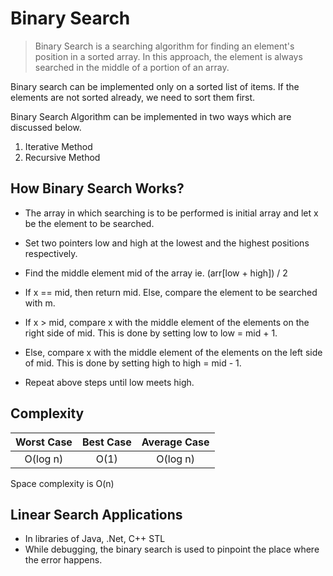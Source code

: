 # Binary Search

> Binary Search is a searching algorithm for finding an element's position in a sorted array. In this approach, the element is always searched in the middle of a portion of an array.

Binary search can be implemented only on a sorted list of items. If the elements are not sorted already, we need to sort them first.

Binary Search Algorithm can be implemented in two ways which are discussed below.

1. Iterative Method
2. Recursive Method

## How Binary Search Works?

- The array in which searching is to be performed is initial array and let x be the element to be searched.

- Set two pointers low and high at the lowest and the highest positions respectively.

- Find the middle element mid of the array ie. (arr[low + high]) / 2

- If x == mid, then return mid. Else, compare the element to be searched with m.

- If x > mid, compare x with the middle element of the elements on the right side of mid. This is done by setting low to low = mid + 1.

- Else, compare x with the middle element of the elements on the left side of mid. This is done by setting high to high = mid - 1.

- Repeat above steps until low meets high.

## Complexity

| Worst Case | Best Case | Average Case |
| :--------: | :-------: | :----------: |
|  O(log n)  |   O(1)    |   O(log n)   |

Space complexity is O(n)

## Linear Search Applications

- In libraries of Java, .Net, C++ STL
- While debugging, the binary search is used to pinpoint the place where the error happens.
